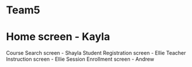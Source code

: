 # Team5
# Home screen - Kayla
Course Search screen - Shayla
Student Registration screen - Ellie
Teacher Instruction screen - Ellie
Session Enrollment screen - Andrew
